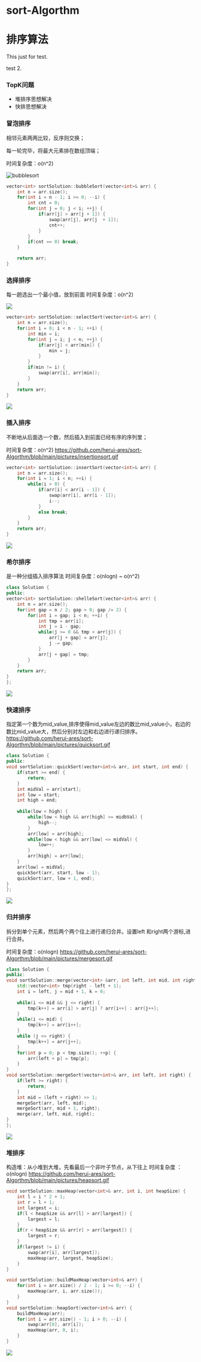 # sort-Algorthm
# 排序算法


This just for test. 

test 2.

### TopK问题

- 堆排序思想解决
- 快排思想解决

### 冒泡排序

相邻元素两两比较，反序则交换；

每一轮完毕，将最大元素排在数组顶端；

时间复杂度：o(n^2)





![bubblesort](https://github.com/herui-ares/sort-Algorthm/blob/main/pictures/bubblesort.gif)




```c++
vector<int> sortSolution::bubbleSort(vector<int>& arr) {
    int n = arr.size();
    for(int i = n - 1; i >= 0; --i) {
        int cnt = 0;
        for(int j = 0; j < i; ++j) {
            if(arr[j] > arr[j + 1]) {
                swap(arr[j], arr[j  + 1]);
                cnt++;
            }
        }
        if(cnt == 0) break;
    }

    return arr;
}
```





### 选择排序

每一趟选出一个最小值，放到前面
时间复杂度：o(n^2)

![](https://github.com/herui-ares/sort-Algorthm/blob/main/pictures/slectsort.gif)

```c++
vector<int> sortSolution::selectSort(vector<int>& arr) {
    int n = arr.size();
    for(int i = 0; i < n - 1; ++i) {
        int min = i;
        for(int j = i; j < n; ++j) {
            if(arr[j] < arr[min]) {
                min = j;
            }
        }
        if(min != i) {
            swap(arr[i], arr[min]);
        }
    }
    return arr;
}
```

![](D:\钟政恰饭资料\slectsort.gif)



### 插入排序

不断地从后面选一个数，然后插入到前面已经有序的序列里；

时间复杂度：o(n^2)
https://github.com/herui-ares/sort-Algorthm/blob/main/pictures/insertionsort.gif
```c++
vector<int> sortSolution::insertSort(vector<int>& arr) {
    int n = arr.size();
    for(int i = 1; i < n; ++i) {
        while(i > 0) {
            if(arr[i] < arr[i - 1]) {
                swap(arr[i], arr[i - 1]);
                i--;
            }
            else break;
        }
    }
    return arr;
}
```

![](D:\钟政恰饭资料\insertionsort.gif)



### 希尔排序

是一种分组插入排序算法
时间复杂度：o(nlogn) ~ o(n^2)

```c++
class Solution {
public:
vector<int> sortSolution::shelleSort(vector<int>& arr) {
    int n = arr.size();
    for(int gap = n / 2; gap > 0; gap /= 2) {
        for(int i = gap; i < n; ++i) {
            int tmp = arr[i];
            int j = i - gap;
            while(j >= 0 && tmp < arr[j]) {
                arr[j + gap] = arr[j];
                j -= gap;
            }
            arr[j + gap] = tmp;
        }
    }
    return arr;
}
};
```

![](D:\钟政恰饭资料\shellsort.gif)



### 快速排序

指定第一个数为mid_value,排序使得mid_value左边的数比mid_value小，右边的数比mid_value大，然后分别对左边和右边进行递归排序。
https://github.com/herui-ares/sort-Algorthm/blob/main/pictures/quicksort.gif
```c++
class Solution {
public:
void sortSolution::quickSort(vector<int>& arr, int start, int end) {
    if(start >= end) {
        return;
    }
    int midVal = arr[start];
    int low = start;
    int high = end;
    
    while(low < high) {
        while(low < high && arr[high] >= midbVal) { 
            high--;
        }
        arr[low] = arr[high];
        while(low < high && arr[low] <= midVal) {
            low++;
        }
        arr[high] = arr[low];
    }
    arr[low] = midVal;
    quickSort(arr, start, low - 1);
    quickSort(arr, low + 1, end);
}
};
```

![](D:\钟政恰饭资料\quicksort.gif)



### 归并排序

拆分到单个元素，然后两个两个往上进行递归合并。设置left 和right两个游标,进行合并。

时间复杂度：o(nlogn)
https://github.com/herui-ares/sort-Algorthm/blob/main/pictures/mergesort.gif
```c++
class Solution {
public:
void sortSolution::merge(vector<int> &arr, int left, int mid, int right) {
    std::vector<int> tmp(right - left + 1);
    int i = left, j = mid + 1, k = 0;
    
    while(i <= mid && j <= right) {
        tmp[k++] = arr[i] > arr[j] ? arr[i++] : arr[j++];
    }
    while(i <= mid) {
        tmp[k++] = arr[i++];
    }
    while (j <= right) {
        tmp[k++] = arr[j++];
    }
    for(int p = 0; p < tmp.size(); ++p) {
        arr[left + p] = tmp[p];
    }
}
void sortSolution::mergeSort(vector<int>& arr, int left, int right) {
    if(left >= right) {
        return;
    }
    int mid = (left + right) >> 1;
    mergeSort(arr, left, mid);
    mergeSort(arr, mid + 1, right);
    merge(arr, left, mid, right);
}
};
```

![](D:\钟政恰饭资料\mergesort.gif)



### 堆排序

构造堆：从小堆到大堆，先看最后一个非叶子节点，从下往上
时间复杂度 ： o(nlogn)
https://github.com/herui-ares/sort-Algorthm/blob/main/pictures/heapsort.gif


```c++
void sortSolution::maxHeap(vector<int>& arr, int i, int heapSize) {
    int l = i * 2 + 1;
    int r = l + 1;
    int largest = i;
    if(l < heapSize && arr[l] > arr[largest]) {
        largest = l;
    }
    if(r < heapSize && arr[r] > arr[largest]) {
        largest = r;
    }
    if(largest != i) {
        swap(arr[i], arr[largest]);
        maxHeap(arr, largest, heapSize);
    }
}

void sortSolution::buildMaxHeap(vector<int>& arr) {
    for(int i = arr.size() / 2 - 1; i >= 0; --i) {
        maxHeap(arr, i, arr.size());
    }
}
void sortSolution::heapSort(vector<int>& arr) {
    buildMaxHeap(arr);
    for(int i = arr.size() - 1; i > 0; --i) {
        swap(arr[0], arr[i]);
        maxHeap(arr, 0, i);
    }
}

```

![](D:\钟政恰饭资料\heapsort.gif)
